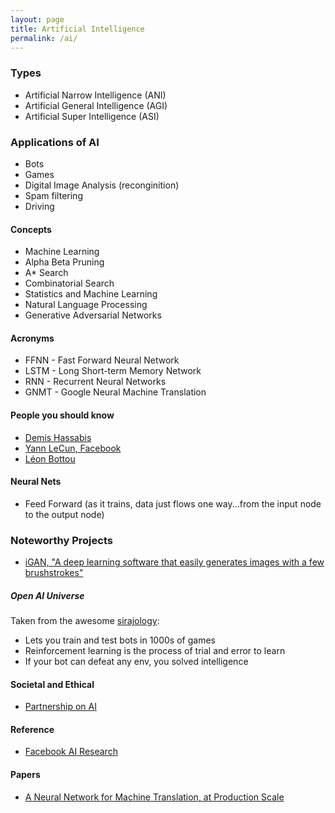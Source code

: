 ```yaml
---
layout: page
title: Artificial Intelligence
permalink: /ai/
---
```


### Types

- Artificial Narrow Intelligence (ANI)
- Artificial General Intelligence (AGI)
- Artificial Super Intelligence (ASI)

### Applications of AI

- Bots
- Games
- Digital Image Analysis (reconginition)
- Spam filtering
- Driving

#### Concepts

- Machine Learning
- Alpha Beta Pruning
- A* Search
- Combinatorial Search
- Statistics and Machine Learning
- Natural Language Processing
- Generative Adversarial Networks

#### Acronyms

- FFNN - Fast Forward Neural Network 
- LSTM - Long Short-term Memory Network
- RNN - Recurrent Neural Networks
- GNMT - Google Neural Machine Translation

#### People you should know

- [Demis Hassabis](https://en.wikipedia.org/wiki/Demis_Hassabis)
- [Yann LeCun, Facebook](https://research.facebook.com/yann-lecun)
- [Léon Bottou](https://en.wikipedia.org/wiki/L%C3%A9on_Bottou)

#### Neural Nets

- Feed Forward (as it trains, data just flows one way...from the input node to the output node)

### Noteworthy Projects

- [iGAN, "A deep learning software that easily generates images with a few brushstrokes"](https://github.com/junyanz/iGAN)

##### Open AI Universe

Taken from the awesome [sirajology](https://www.youtube.com/watch?v=mGYU5t8MO7s):

- Lets you train and test bots in 1000s of games
- Reinforcement learning is the process of trial and error to learn
- If your bot can defeat any env, you solved intelligence

#### Societal and Ethical

- [Partnership on AI](http://www.partnershiponai.org)

#### Reference

- [Facebook AI Research](https://research.facebook.com/ai/)

#### Papers

- [A Neural Network for Machine Translation, at Production Scale](https://research.googleblog.com/2016/09/a-neural-network-for-machine.html)